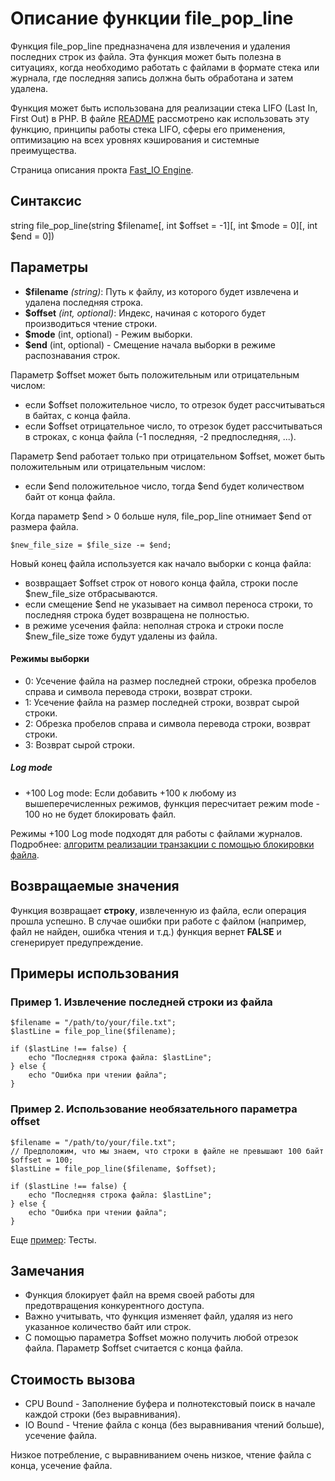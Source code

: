 # Описание функции file_pop_line

Функция file_pop_line предназначена для извлечения и удаления последних строк из файла. Эта функция может быть полезна в ситуациях, когда необходимо работать с файлами в формате стека или журнала, где последняя запись должна быть обработана и затем удалена.


Функция может быть использована для реализации стека LIFO (Last In, First Out) в PHP. В файле [README](/README.RU.md)  рассмотрено как использовать эту функцию, принципы работы стека LIFO, сферы его применения, оптимизацию на всех уровнях кэширования и системные преимущества.


Страница описания прокта [Fast_IO Engine](https://github.com/commeta/fast_io).


## Синтаксис

string file_pop_line(string $filename[, int $offset = -1][, int $mode = 0][, int $end = 0])


## Параметры

- **$filename** *(string)*: Путь к файлу, из которого будет извлечена и удалена последняя строка.
- **$offset** *(int, optional)*: Индекс, начиная с которого будет производиться чтение строки. 
- **$mode** (int, optional) - Режим выборки.
- **$end** (int, optional) - Смещение начала выборки в режиме распознавания строк.


Параметр $offset может быть положительным или отрицательным числом:
- если $offset положительное число, то отрезок будет рассчитываться в байтах, с конца файла.
- если $offset отрицательное число, то отрезок будет рассчитываться в строках, с конца файла (-1 последняя, -2 предпоследняя, ...).


Параметр $end работает только при отрицательном $offset, может быть положительным или отрицательным числом:
- если $end положительное число, тогда $end будет количеством байт от конца файла.


Когда параметр $end > 0 больше нуля, file_pop_line отнимает $end от размера файла.
```
$new_file_size = $file_size -= $end;
```
Новый конец файла используется как начало выборки с конца файла:
- возвращает $offset строк от нового конца файла, строки после $new_file_size отбрасываются.
- если смещение $end не указывает на символ переноса строки, то последняя строка будет возвращена не полностью.
- в режиме усечения файла: неполная строка и строки после $new_file_size тоже будут удалены из файла.


#### Режимы выборки

- 0: Усечение файла на размер последней строки, обрезка пробелов справа и символа перевода строки, возврат строки.
- 1: Усечение файла на размер последней строки, возврат сырой строки.
- 2: Обрезка пробелов справа и символа перевода строки, возврат строки.
- 3: Возврат сырой строки.

##### Log mode
- +100 Log mode: Если добавить +100 к любому из вышеперечисленных режимов, функция пересчитает режим mode - 100 но не будет блокировать файл.

Режимы +100 Log mode подходят для работы с файлами журналов. Подробнее: [алгоритм реализации транзакции с помощью блокировки файла](/test/transaction/README.md).



## Возвращаемые значения

Функция возвращает **строку**, извлеченную из файла, если операция прошла успешно. В случае ошибки при работе с файлом (например, файл не найден, ошибка чтения и т.д.) функция вернет **FALSE** и сгенерирует предупреждение.





## Примеры использования

### Пример 1. Извлечение последней строки из файла
```
$filename = "/path/to/your/file.txt";
$lastLine = file_pop_line($filename);

if ($lastLine !== false) {
    echo "Последняя строка файла: $lastLine";
} else {
    echo "Ошибка при чтении файла";
}
```

### Пример 2. Использование необязательного параметра offset
```
$filename = "/path/to/your/file.txt";
// Предположим, что мы знаем, что строки в файле не превышают 100 байт
$offset = 100;
$lastLine = file_pop_line($filename, $offset);

if ($lastLine !== false) {
    echo "Последняя строка файла: $lastLine";
} else {
    echo "Ошибка при чтении файла";
}
```

Еще [пример](/test/readme.md): Тесты.

## Замечания

- Функция блокирует файл на время своей работы для предотвращения конкурентного доступа.
- Важно учитывать, что функция изменяет файл, удаляя из него указанное количество байт или строк.
- С помощью параметра $offset можно получить любой отрезок файла. Параметр $offset считается с конца файла.


## Стоимость вызова

- CPU Bound - Заполнение буфера и полнотекстовый поиск в начале каждой строки (без выравнивания).
- IO Bound - Чтение файла с конца (без выравнивания чтений больше), усечение файла. 

Низкое потребление, с выравниванием очень низкое, чтение файла с конца, усечение файла.
